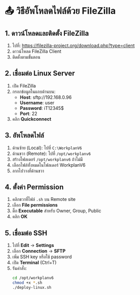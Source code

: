 # 📤 วิธีอัพโหลดไฟล์ด้วย FileZilla

## 1. ดาวน์โหลดและติดตั้ง FileZilla

1. ไปที่: https://filezilla-project.org/download.php?type=client
2. ดาวน์โหลด FileZilla Client
3. ติดตั้งตามขั้นตอน

## 2. เชื่อมต่อ Linux Server

1. เปิด FileZilla
2. กรอกข้อมูลในแถบด้านบน:
   - **Host**: sftp://192.168.0.96
   - **Username**: user
   - **Password**: iT12345$
   - **Port**: 22
3. คลิก **Quickconnect**

## 3. อัพโหลดไฟล์

1. ด้านซ้าย (Local): ไปที่ `C:\WorkplanV6`
2. ด้านขวา (Remote): ไปที่ `/opt/workplanv6`
3. สร้างโฟลเดอร์ `/opt/workplanv6` ถ้าไม่มี
4. เลือกไฟล์ทั้งหมดในโฟลเดอร์ WorkplanV6
5. ลากไปวางที่ด้านขวา

## 4. ตั้งค่า Permission

1. คลิกขวาที่ไฟล์ `.sh` บน Remote site
2. เลือก **File permissions**
3. ติ๊ก **Executable** สำหรับ Owner, Group, Public
4. คลิก **OK**

## 5. เชื่อมต่อ SSH

1. ไปที่ **Edit** → **Settings**
2. เลือก **Connection** → **SFTP**
3. เพิ่ม SSH key หรือใช้ password
4. เปิด **Terminal** (Ctrl+T)
5. รันคำสั่ง:
   ```bash
   cd /opt/workplanv6
   chmod +x *.sh
   ./deploy-linux.sh
   ```
